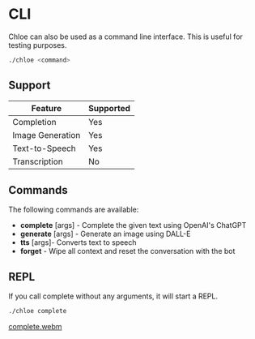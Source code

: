 # CLI

Chloe can also be used as a command line interface. This is useful for testing purposes.

```bash
./chloe <command>
```

## Support

| **Feature**      | **Supported** |
|------------------|---------------|
| Completion       | Yes           |
| Image Generation | Yes           |
| Text-to-Speech   | Yes           |
| Transcription    | No            |

## Commands

The following commands are available:

- **complete** [args] - Complete the given text using OpenAI's ChatGPT
- **generate** [args] - Generate an image using DALL-E
- **tts** [args]- Converts text to speech
- **forget** - Wipe all context and reset the conversation with the bot

## REPL

If you call complete without any arguments, it will start a REPL.

```bash
./chloe complete
```

[complete.webm](https://user-images.githubusercontent.com/242529/226281153-152b77c3-4d1f-4d22-bb04-41a39cdd740b.webm)
